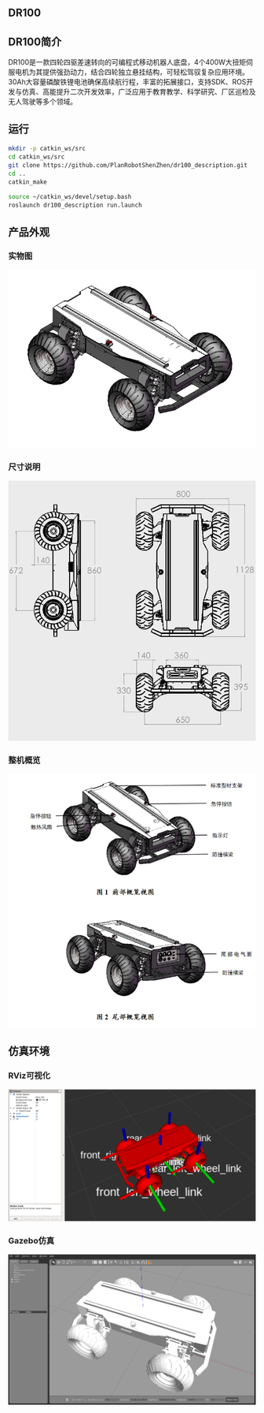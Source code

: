 ## DR100

## DR100简介

DR100是一款四轮四驱差速转向的可编程式移动机器人底盘，4个400W大扭矩伺服电机为其提供强劲动力，结合四轮独立悬挂结构，可轻松驾驭复杂应用环境。30Ah大容量磷酸铁锂电池确保高续航行程，丰富的拓展接口，支持SDK、ROS开发与仿真、高能提升二次开发效率，广泛应用于教育教学、科学研究、厂区巡检及无人驾驶等多个领域。

## 运行

```bash
mkdir -p catkin_ws/src
cd catkin_ws/src
git clone https://github.com/PlanRobotShenZhen/dr100_description.git
cd ..
catkin_make
```

```bash
source ~/catkin_ws/devel/setup.bash
roslaunch dr100_description run.launch
```

## 产品外观

### 实物图
![DR100实物图](./image/dr100.png)

### 尺寸说明
![DR100尺寸说明](./image/外形尺寸说明图.png)

### 整机概览
![DR100概览](./image/dr100概览视图.png)

## 仿真环境

### RViz可视化
![DR100 RViz](./image/dr100_rviz.png)

### Gazebo仿真
![DR100 Gazebo](./image/dr100_gazebo.png)


